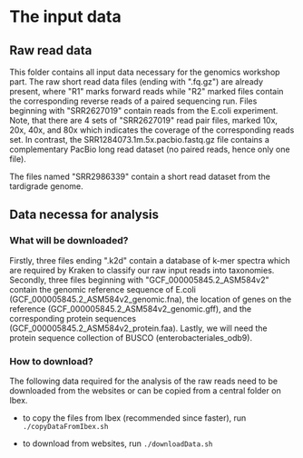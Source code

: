 # The input data

## Raw read data
This folder contains all input data necessary for the genomics workshop part.
The raw short read data files (ending with ".fq.gz") are already present, where "R1"
marks forward reads while "R2" marked files contain the corresponding reverse reads of 
a paired sequencing run. Files beginning with "SRR2627019" contain reads from the E.coli experiment.
Note, that there are 4 sets of "SRR2627019" read pair files, marked 10x, 20x, 40x, and 80x which
indicates the coverage of the corresponding reads set. In contrast, the SRR1284073.1m.5x.pacbio.fastq.gz file
contains a complementary PacBio long read dataset (no paired reads, hence only one file).

The files named "SRR2986339" contain a short read dataset from the tardigrade genome.

## Data necessa for analysis
### What will be downloaded?

Firstly, three files ending ".k2d" contain a database of k-mer spectra which are required by Kraken 
to classify our raw input reads into taxonomies. Secondly, three files beginning with "GCF_000005845.2_ASM584v2"
contain the genomic reference sequence of E.coli (GCF_000005845.2_ASM584v2_genomic.fna), the location of genes
on the reference (GCF_000005845.2_ASM584v2_genomic.gff), and the corresponding protein sequences (GCF_000005845.2_ASM584v2_protein.faa).
Lastly, we will need the protein sequence collection of BUSCO (enterobacteriales_odb9).

### How to download?
The following data required for the analysis of the raw reads need to be downloaded from the websites or 
can be copied from a central folder on Ibex.

* to copy the files from Ibex (recommended since faster), run `./copyDataFromIbex.sh`

* to download from websites, run `./downloadData.sh`

